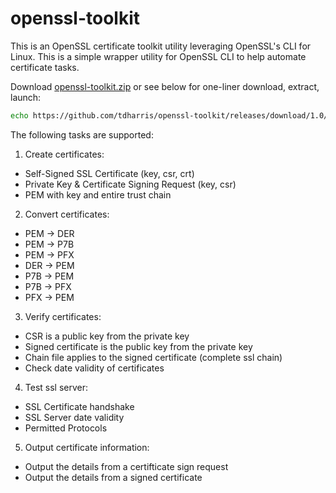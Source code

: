 # openssl-toolkit
This is an OpenSSL certificate toolkit utility leveraging OpenSSL's CLI for Linux. This is a simple wrapper utility for OpenSSL CLI to help automate certificate tasks.

Download <a href="https://github.com/tdharris/openssl-toolkit/releases/download/1.0/openssl-toolkit.zip">openssl-toolkit.zip</a> or see below for one-liner download, extract, launch:
```bash
echo https://github.com/tdharris/openssl-toolkit/releases/download/1.0/openssl-toolkit.zip | xargs wget -qO- -O tmp.zip && unzip tmp.zip && rm tmp.zip && ./openssl-toolkit.sh
```

The following tasks are supported:

1. Create certificates:
  - Self-Signed SSL Certificate (key, csr, crt)
  - Private Key & Certificate Signing Request (key, csr)
  - PEM with key and entire trust chain

2. Convert certificates:
  - PEM -> DER
  - PEM -> P7B
  - PEM -> PFX
  - DER -> PEM
  - P7B -> PEM
  - P7B -> PFX
  - PFX -> PEM

3. Verify certificates:
  - CSR is a public key from the private key
  - Signed certificate is the public key from the private key
  - Chain file applies to the signed certificate (complete ssl chain)
  - Check date validity of certificates

4. Test ssl server:
  - SSL Certificate handshake
  - SSL Server date validity
  - Permitted Protocols

5. Output certificate information:
  - Output the details from a certifticate sign request
  - Output the details from a signed certificate
